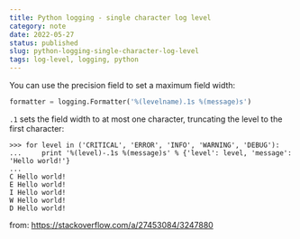 ```yaml
---
title: Python logging - single character log level
category: note
date: 2022-05-27
status: published
slug: python-logging-single-character-log-level
tags: log-level, logging, python
---
```


You can use the precision field to set a maximum field width:

```python
formatter = logging.Formatter('%(levelname).1s %(message)s')
```
`.1` sets the field width to at most one character, truncating the level to the first character:

```
>>> for level in ('CRITICAL', 'ERROR', 'INFO', 'WARNING', 'DEBUG'):
...     print '%(level)-.1s %(message)s' % {'level': level, 'message': 'Hello world!'}
... 
C Hello world!
E Hello world!
I Hello world!
W Hello world!
D Hello world!
```

from: https://stackoverflow.com/a/27453084/3247880